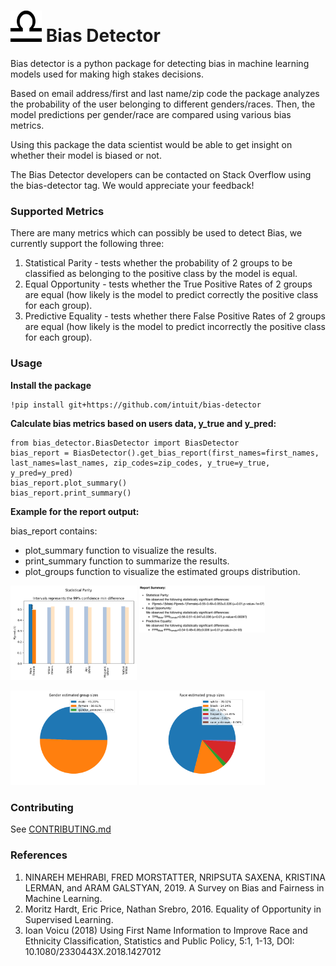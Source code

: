 # <img src="bias_detector/static/libra.svg" height="50" width="50"/> Bias Detector
[//]: # (description)
Bias detector is a python package for detecting bias in machine learning models used for making high stakes decisions.

Based on email address/first and last name/zip code the package analyzes the probability of the user belonging to different genders/races. Then, the model predictions per gender/race are compared using various bias metrics.

Using this package the data scientist would be able to get insight on whether their model is biased or not.

The Bias Detector developers can be contacted on Stack Overflow using the bias-detector tag. 
We would appreciate your feedback!

### Supported Metrics
There are many metrics which can possibly be used to detect Bias, we currently support the following three:
1. Statistical Parity - tests whether the probability of 2 groups to be classified as belonging to the positive class by the model is equal.
2. Equal Opportunity - tests whether the True Positive Rates of 2 groups are equal (how likely is the model to predict correctly the positive class for each group).
2. Predictive Equality - tests whether there False Positive Rates of 2 groups are equal (how likely is the model to predict incorrectly the positive class for each group).

### Usage

**Install the package**

```
!pip install git+https://github.com/intuit/bias-detector
```

**Calculate bias metrics based on users data, y_true and y_pred:** 

```
from bias_detector.BiasDetector import BiasDetector
bias_report = BiasDetector().get_bias_report(first_names=first_names, last_names=last_names, zip_codes=zip_codes, y_true=y_true, y_pred=y_pred)
bias_report.plot_summary()
bias_report.print_summary()
```

**Example for the report output:** 

bias_report contains:
- plot_summary function to visualize the results.
- print_summary function to summarize the results.
- plot_groups function to visualize the estimated groups distribution.

<p float="left" width="80%">
    <img src="bias_detector/static/bias_report_summary_plot.png" width="40%" />
    <img align="top" src="bias_detector/static/bias_report_summary_print.png" width="40%" />
</p>
<p float="left" width="80%">
  <img src="bias_detector/static/bias_report_gender_pie.png" width="40%" />
  <img src="bias_detector/static/bias_report_race_pie.png" width="40%" />
</p>

### Contributing

See [CONTRIBUTING.md](CONTRIBUTING.md)

### References 
1. NINAREH MEHRABI, FRED MORSTATTER, NRIPSUTA SAXENA, KRISTINA LERMAN, and ARAM GALSTYAN, 2019. A Survey on Bias and Fairness in Machine Learning.
2. Moritz Hardt, Eric Price, Nathan Srebro, 2016. Equality of Opportunity in Supervised Learning.
3. Ioan Voicu (2018) Using First Name Information to Improve Race and Ethnicity Classification, Statistics and Public Policy, 5:1, 1-13, DOI: 10.1080/2330443X.2018.1427012


